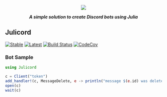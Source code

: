 <div align="center">
        <p> <img src="https://i.imgur.com/xRvoaDG.png"/> </p>
        <p><i><b>A simple solution to create Discord bots using Julia</b></i></p>
</div>

## Julicord

[![Stable](https://img.shields.io/badge/docs-stable-blue.svg)](https://PurgePJ.github.io/Julicord/stable)
[![Latest](https://img.shields.io/badge/docs-latest-blue.svg)](https://PurgePJ.github.io/Julicord/latest)
[![Build Status](https://travis-ci.com/PurgePJ/Julicord.svg?branch=master)](https://travis-ci.com/PurgePJ/Julicord)
[![CodeCov](https://codecov.io/gh/PurgePJ/Julicord/branch/master/graph/badge.svg)](https://codecov.io/gh/PurgePJ/Julicord)

### Bot Sample

```julia
using Julicord

c = Client("token")
add_handler!(c, MessageDelete, e -> println("message $(e.id) was deleted"))
open(c)
wait(c)
```
